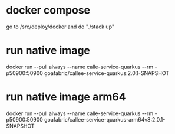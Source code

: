 # docker compose
go to /src/deploy/docker and do "./stack up"

# run native image
docker run --pull always --name calle-service-quarkus --rm -p50900:50900 goafabric/callee-service-quarkus:2.0.1-SNAPSHOT

# run native image arm64
docker run --pull always --name calle-service-quarkus --rm -p50900:50900 goafabric/callee-service-quarkus-arm64v8:2.0.1-SNAPSHOT